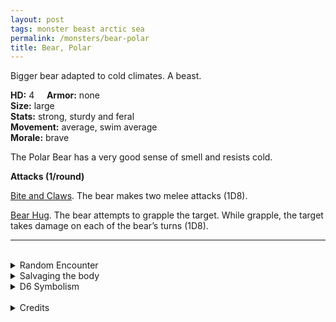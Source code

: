 ```yaml
---
layout: post
tags: monster beast arctic sea
permalink: /monsters/bear-polar
title: Bear, Polar
---
```


Bigger bear adapted to cold climates. A beast.

**HD:** 4  &nbsp; &nbsp;  **Armor:** none <br>
**Size:** large <br>
**Stats:** strong, sturdy and feral<br>
**Movement:** average, swim average <br>
**Morale:** brave <br>

The Polar Bear has a very good sense of smell and resists cold.

**Attacks (1/round)**

<ins>Bite and Claws</ins>. The bear makes two melee attacks (1D8).

<ins>Bear Hug</ins>. The bear attempts to grapple the target. While grapple, the target takes damage on each of the bear’s turns (1D8).
<br>

---

<br> 

<details markdown="1">
<summary>Random Encounter</summary>

1. **Monster:** 1 polar bear.
1. **Lair:** A cave hidden in the snow. 2-6 chances that there are cubs. <br>	&nbsp; OR <br>	**Omen:** The sound of heavy, animal breathing.
1. **Spoor:** Half eaten carcass of a beast.
1. **Tracks:** Bear tracks.
1. **Trace:** Fish bone. 
1. **Trace:** Claw marks.
</details>

<details markdown="1">
<summary>Salvaging the body</summary>
Polar bear fur is very prized for warm winter clothing, blankets and camouflage. Its meat is edible.
</details>

<details markdown="1">
<summary>D6 Symbolism</summary>
In local cultures, it is a symbol of ...

1. Strength
1. Patience
1. Stars
1. Winter
1. Motherhood
1. Sacred 
</details>

<br>

<details markdown="1">
<summary>Credits</summary>
Iconic fauna. The [MonsterManual (5e)](https://5e.tools/book.html#mm) version is simply a buffed bear with a swim speed and I simply added a cold resistance. — SaltyGoo
</details>
